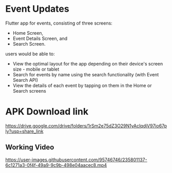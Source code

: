 # Event Updates
Flutter app for events, consisting of three screens:
- Home Screen, 
- Event Details Screen, and 
- Search Screen. 

users would be able to:
- View the optimal layout for the app depending on their device's screen size - mobile or tablet
- Search for events by name using the search functionality (with Event Search API)
- View the details of each event by tapping on them in the Home or Search screens

# APK Download link
https://drive.google.com/drive/folders/1rSm2e75dZ3O29N1yAclqdjV97io67ply?usp=share_link

## Working Video
https://user-images.githubusercontent.com/95746746/235801137-6c1271a3-0f4f-49a9-9c9b-498e04aacec8.mp4

